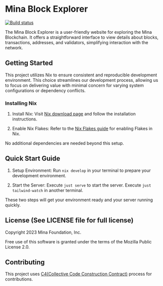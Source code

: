 # Mina Block Explorer

[![Build status](https://badge.buildkite.com/1f8c338cb4ede4e41a4d84de89479fb2eddf9a6f64b72dcf36.svg)](https://buildkite.com/granola/mina-block-explorer)

The Mina Block Explorer is a user-friendly website for exploring the
Mina Blockchain. It offers a straightforward interface to view details
about blocks, transactions, addresses, and validators, simplifying
interaction with the network.

## Getting Started

This project utilizes Nix to ensure consistent and reproducible
development environment. This choice streamlines our development
process, allowing us to focus on delivering value with minimal concern
for varying system configurations or dependency conflicts.

### Installing Nix

1. Install Nix: Visit [Nix download
   page](https://nixos.org/download.html) and follow the installation
   instructions.

2. Enable Nix Flakes: Refer to the [Nix Flakes
   guide](https://nixos.wiki/wiki/Flakes) for enabling Flakes in Nix.

No additional dependencies are needed beyond this setup.

## Quick Start Guide

1. Setup Environment: Run `nix develop` in your terminal to prepare your
   development environment.

2. Start the Server: Execute `just serve` to start the server. Execute `just tailwind-watch` in another terminal.

These two steps will get your environment ready and your server running quickly.

## License (See LICENSE file for full license)

Copyright 2023 Mina Foundation, Inc.

Free use of this software is granted under the terms of the Mozilla
Public License 2.0.

## Contributing

This project uses [C4(Collective Code Construction
Contract)](https://rfc.zeromq.org/spec/42/) process for contributions.
